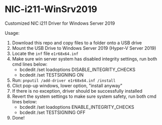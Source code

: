 # NIC-i211-WinSrv2019
Customized NIC i211 Driver for Windows Server 2019

Usage:

1. Download this repo and copy files to a folder onto a USB drive
2. Mount the USB Drive to Windows Server 2019 (Hyper-V Server 2019)
3. Locate the `inf` file `e1r68x64.inf`
4. Make sure win server system has disabled integrity settings, run both cmd lines below:
   - bcdedit /set loadoptions DISABLE_INTEGRITY_CHECKS
   - bcdedit /set TESTSIGNING ON
5. Run: `pnputil /add-driver e1r68x64.inf /install`
6. Clict pop-up windows, lower option, "install anyway"
7. If there is no exception, driver should be successfully installed
8. Revert the system settings to make sure system safety, run both cmd lines below:
   - bcdedit /set loadoptions ENABLE_INTEGRITY_CHECKS
   - bcdedit /set TESTSIGNING OFF
9. Done!
